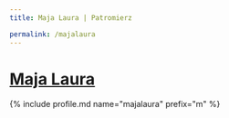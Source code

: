 ```yaml
---
title: Maja Laura | Patromierz

permalink: /majalaura
---
```


# [Maja Laura](https://patronite.pl/majalaura)

{% include profile.md name="majalaura" prefix="m" %}
